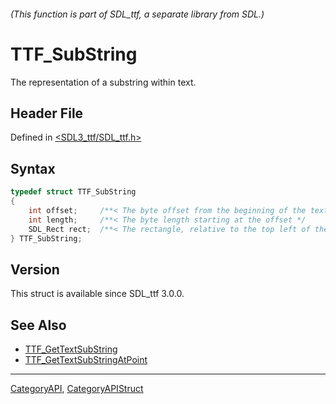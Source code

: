 ###### (This function is part of SDL_ttf, a separate library from SDL.)
# TTF_SubString

The representation of a substring within text.

## Header File

Defined in [<SDL3_ttf/SDL_ttf.h>](https://github.com/libsdl-org/SDL_ttf/blob/main/include/SDL3_ttf/SDL_ttf.h)

## Syntax

```c
typedef struct TTF_SubString
{
    int offset;     /**< The byte offset from the beginning of the text */
    int length;     /**< The byte length starting at the offset */
    SDL_Rect rect;  /**< The rectangle, relative to the top left of the text, containing the substring */
} TTF_SubString;
```

## Version

This struct is available since SDL_ttf 3.0.0.

## See Also

- [TTF_GetTextSubString](TTF_GetTextSubString)
- [TTF_GetTextSubStringAtPoint](TTF_GetTextSubStringAtPoint)

----
[CategoryAPI](CategoryAPI), [CategoryAPIStruct](CategoryAPIStruct)

